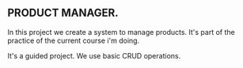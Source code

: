 ##
## PRODUCT MANAGER. 
In this project we create a system to manage products. It's part of the practice of the current course i'm doing.

It's a guided project. We use basic CRUD operations. 